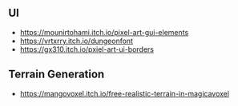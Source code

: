 ## UI
- https://mounirtohami.itch.io/pixel-art-gui-elements
- https://vrtxrry.itch.io/dungeonfont
- https://gx310.itch.io/pxiel-art-ui-borders


## Terrain Generation
- https://mangovoxel.itch.io/free-realistic-terrain-in-magicavoxel